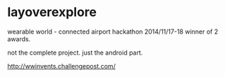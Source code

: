 layoverexplore
==============

wearable world - connected airport hackathon 2014/11/17-18
winner of 2 awards.

not the complete project.  just the android part.

http://wwinvents.challengepost.com/

